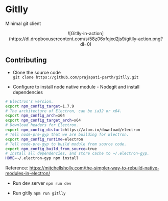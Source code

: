 # Gitlly
Minimal git client

<p align='center'>
  ![Gitlly-in-action](https://dl.dropboxusercontent.com/s/58z06xfqjxd2js9/gitlly-action.png?dl=0)
</p>

## Contributing
* Clone the source code  
`git clone https://github.com/prajapati-parth/gitlly.git`

* Configure to install node native module - Nodegit and install dependencies  
```bash
# Electron's version.
export npm_config_target=1.7.9
# The architecture of Electron, can be ia32 or x64.
export npm_config_arch=x64
export npm_config_target_arch=x64
# Download headers for Electron.
export npm_config_disturl=https://atom.io/download/electron
# Tell node-pre-gyp that we are building for Electron.
export npm_config_runtime=electron
# Tell node-pre-gyp to build module from source code.
export npm_config_build_from_source=true
# Install all dependencies, and store cache to ~/.electron-gyp.
HOME=~/.electron-gyp npm install
```
Reference: https://mitchellsholly.com/the-simpler-way-to-rebuild-native-modules-in-electron/

* Run dev server
`npm run dev`

* Run gitlly
`npm run gitlly`